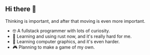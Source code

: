 ## Hi there 👋

<!--
**KingBright/KingBright** is a ✨ _special_ ✨ repository because its `README.md` (this file) appears on your GitHub profile.

Here are some ideas to get you started:

- 🔭 I’m currently working on ...
- 🌱 I’m currently learning ...
- 👯 I’m looking to collaborate on ...
- 🤔 I’m looking for help with ...
- 💬 Ask me about ...
- 📫 How to reach me: ...
- 😄 Pronouns: ...
- ⚡ Fun fact: ...
-->

Thinking is important, and after that moving is even more important.

- 🤓 A fullstack programmer with lots of curiosity.
- 🦀 Learning and using rust now, and it's really hard for me.
- 🎨 Learning computer graphics, and it's even harder.
- 🎮 Planning to make a game of my own.
